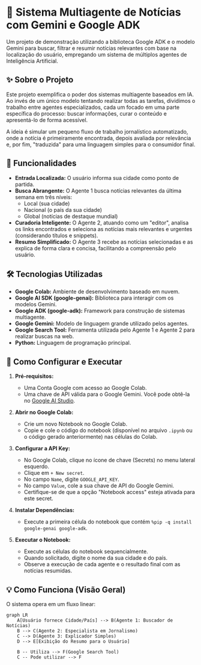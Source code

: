 # 📰 Sistema Multiagente de Notícias com Gemini e Google ADK

Um projeto de demonstração utilizando a biblioteca Google ADK e o modelo Gemini para buscar, filtrar e resumir notícias relevantes com base na localização do usuário, empregando um sistema de múltiplos agentes de Inteligência Artificial.

## ✨ Sobre o Projeto

Este projeto exemplifica o poder dos sistemas multiagente baseados em IA. Ao invés de um único modelo tentando realizar todas as tarefas, dividimos o trabalho entre agentes especializados, cada um focado em uma parte específica do processo: buscar informações, curar o conteúdo e apresentá-lo de forma acessível.

A ideia é simular um pequeno fluxo de trabalho jornalístico automatizado, onde a notícia é primeiramente encontrada, depois avaliada por relevância e, por fim, "traduzida" para uma linguagem simples para o consumidor final.

## 🚀 Funcionalidades

* **Entrada Localizada:** O usuário informa sua cidade como ponto de partida.
* **Busca Abrangente:** O Agente 1 busca notícias relevantes da última semana em três níveis:
    * Local (sua cidade)
    * Nacional (o país da sua cidade)
    * Global (notícias de destaque mundial)
* **Curadoria Inteligente:** O Agente 2, atuando como um "editor", analisa os links encontrados e seleciona as notícias mais relevantes e urgentes (considerando títulos e snippets).
* **Resumo Simplificado:** O Agente 3 recebe as notícias selecionadas e as explica de forma clara e concisa, facilitando a compreensão pelo usuário.

## 🛠️ Tecnologias Utilizadas

* **Google Colab:** Ambiente de desenvolvimento baseado em nuvem.
* **Google AI SDK (google-genai):** Biblioteca para interagir com os modelos Gemini.
* **Google ADK (google-adk):** Framework para construção de sistemas multiagente.
* **Google Gemini:** Modelo de linguagem grande utilizado pelos agentes.
* **Google Search Tool:** Ferramenta utilizada pelo Agente 1 e Agente 2 para realizar buscas na web.
* **Python:** Linguagem de programação principal.

## 🚦 Como Configurar e Executar

1.  **Pré-requisitos:**
    * Uma Conta Google com acesso ao Google Colab.
    * Uma chave de API válida para o Google Gemini. Você pode obtê-la no [Google AI Studio](https://aistudio.google.com/).

2.  **Abrir no Google Colab:**
    * Crie um novo Notebook no Google Colab.
    * Copie e cole o código do notebook (disponível no arquivo `.ipynb` ou o código gerado anteriormente) nas células do Colab.

3.  **Configurar a API Key:**
    * No Google Colab, clique no ícone de chave (Secrets) no menu lateral esquerdo.
    * Clique em `+ New secret`.
    * No campo `Name`, digite `GOOGLE_API_KEY`.
    * No campo `Value`, cole a sua chave de API do Google Gemini.
    * Certifique-se de que a opção "Notebook access" esteja ativada para este secret.

4.  **Instalar Dependências:**
    * Execute a primeira célula do notebook que contém `%pip -q install google-genai google-adk`.

5.  **Executar o Notebook:**
    * Execute as células do notebook sequencialmente.
    * Quando solicitado, digite o nome da sua cidade e do país.
    * Observe a execução de cada agente e o resultado final com as notícias resumidas.

## 💡 Como Funciona (Visão Geral)

O sistema opera em um fluxo linear:

```mermaid
graph LR
    A[Usuário fornece Cidade/País] --> B(Agente 1: Buscador de Notícias)
    B --> C(Agente 2: Especialista em Jornalismo)
    C --> D(Agente 3: Explicador Simples)
    D --> E[Exibição do Resumo para o Usuário]

    B -- Utiliza --> F(Google Search Tool)
    C -- Pode utilizar --> F
